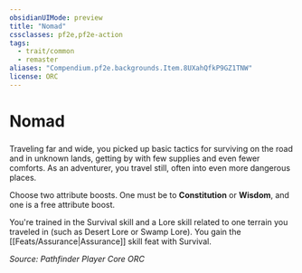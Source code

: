 ```yaml
---
obsidianUIMode: preview
title: "Nomad"
cssclasses: pf2e,pf2e-action
tags:
  - trait/common
  - remaster
aliases: "Compendium.pf2e.backgrounds.Item.8UXahQfkP9GZ1TNW"
license: ORC
---
```

# Nomad

### 






Traveling far and wide, you picked up basic tactics for surviving on the road and in unknown lands, getting by with few supplies and even fewer comforts. As an adventurer, you travel still, often into even more dangerous places.

Choose two attribute boosts. One must be to **Constitution** or **Wisdom**, and one is a free attribute boost.

You're trained in the Survival skill and a Lore skill related to one terrain you traveled in (such as Desert Lore or Swamp Lore). You gain the [[Feats/Assurance|Assurance]] skill feat with Survival.

*Source: Pathfinder Player Core*
*ORC*